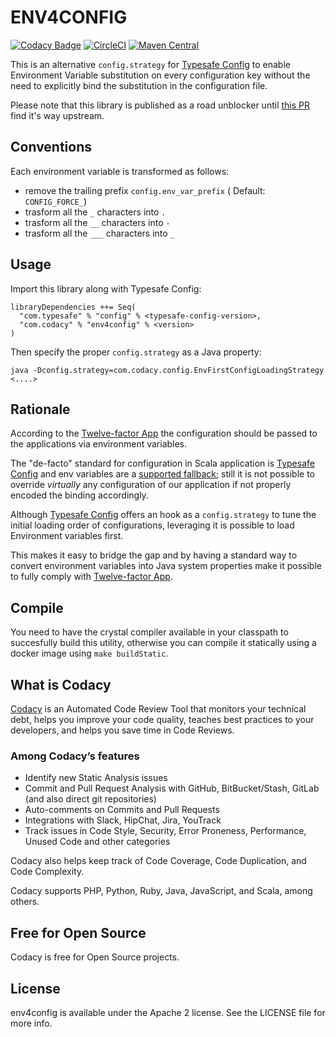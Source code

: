 
# ENV4CONFIG

[![Codacy Badge](https://api.codacy.com/project/badge/Grade/8993cbf343254735bd58ce9b84765d2f)](https://www.codacy.com/app/Codacy/env4config?utm_source=github.com&amp;utm_medium=referral&amp;utm_content=codacy/env4config&amp;utm_campaign=Badge_Grade)
[![CircleCI](https://circleci.com/gh/codacy/env4config.svg?style=svg)](https://circleci.com/gh/codacy/env4config)
[![Maven Central](https://maven-badges.herokuapp.com/maven-central/com.codacy/env4config/badge.svg)](https://maven-badges.herokuapp.com/maven-central/com.codacy/env4config)


This is an alternative `config.strategy` for [Typesafe Config](https://github.com/lightbend/config) to enable Environment Variable substitution on every configuration key without the need to explicitly bind the substitution in the configuration file.

Please note that this library is published as a road unblocker until [this PR](https://github.com/lightbend/config/pull/620) find it's way upstream.

## Conventions

Each environment variable is transformed as follows:

 - remove the trailing prefix `config.env_var_prefix` ( Default: `CONFIG_FORCE_`)
 - trasform all the `_` characters into `.`
 - trasform all the `__` characters into `-`
 - trasform all the `___` characters into `_`

## Usage

Import this library along with Typesafe Config:
```
libraryDependencies ++= Seq(
  "com.typesafe" % "config" % <typesafe-config-version>,
  "com.codacy" % "env4config" % <version>
)
```
Then specify the proper `config.strategy` as a Java property:
```
java -Dconfig.strategy=com.codacy.config.EnvFirstConfigLoadingStrategy <....>
```

## Rationale

According to the [Twelve-factor App](https://12factor.net/config) the configuration should be passed to the applications via environment variables.

The "de-facto" standard for configuration in Scala application is [Typesafe Config](https://github.com/lightbend/config) and env variables are a [supported fallback](https://github.com/lightbend/config#optional-system-or-env-variable-overrides); still it is not possible to override *virtually* any configuration of our application if not properly encoded the binding accordingly.

Although [Typesafe Config](https://github.com/lightbend/config#overview) offers an hook as a `config.strategy` to tune the initial loading order of configurations, leveraging it is possible to load Environment variables first.

This makes it easy to bridge the gap and by having a standard way to convert environment variables into Java system properties make it possible to fully comply with [Twelve-factor App](https://12factor.net/config).

## Compile

You need to have the crystal compiler available in your classpath to succesfully build this utility, otherwise you can compile it statically using a docker image using `make buildStatic`.

## What is Codacy

[Codacy](https://www.codacy.com/) is an Automated Code Review Tool that monitors your technical debt, helps you improve your code quality, teaches best practices to your developers, and helps you save time in Code Reviews.

### Among Codacy’s features

- Identify new Static Analysis issues
- Commit and Pull Request Analysis with GitHub, BitBucket/Stash, GitLab (and also direct git repositories)
- Auto-comments on Commits and Pull Requests
- Integrations with Slack, HipChat, Jira, YouTrack
- Track issues in Code Style, Security, Error Proneness, Performance, Unused Code and other categories

Codacy also helps keep track of Code Coverage, Code Duplication, and Code Complexity.

Codacy supports PHP, Python, Ruby, Java, JavaScript, and Scala, among others.

## Free for Open Source

Codacy is free for Open Source projects.

## License

env4config is available under the Apache 2 license. See the LICENSE file for more info.
